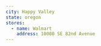 ```yaml
---
city: Happy Valley
state: oregon
stores:
  - name: Walmart
    address: 10000 SE 82nd Avenue
---
```

